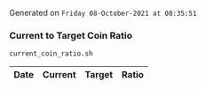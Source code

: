 Generated on `Friday 08-October-2021 at 08:35:51`

### Current to Target Coin Ratio
`current_coin_ratio.sh`

Date|Current|Target|Ratio
---|---|---|---
